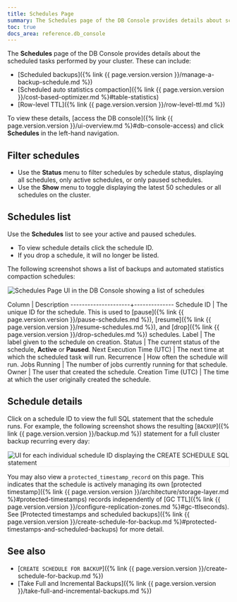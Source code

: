```yaml
---
title: Schedules Page
summary: The Schedules page of the DB Console provides details about scheduled tasks performed by your cluster.
toc: true
docs_area: reference.db_console
---
```


The **Schedules** page of the DB Console provides details about the scheduled tasks performed by your cluster. These can include:

- [Scheduled backups]({% link {{ page.version.version }}/manage-a-backup-schedule.md %})
- [Scheduled auto statistics compaction]({% link {{ page.version.version }}/cost-based-optimizer.md %}#table-statistics)
- [Row-level TTL]({% link {{ page.version.version }}/row-level-ttl.md %})

To view these details, [access the DB console]({% link {{ page.version.version }}/ui-overview.md %}#db-console-access) and click **Schedules** in the left-hand navigation.

## Filter schedules

- Use the **Status** menu to filter schedules by schedule status, displaying all schedules, only active schedules, or only paused schedules.
- Use the **Show** menu to toggle displaying the latest 50 schedules or all schedules on the cluster.

## Schedules list 

Use the **Schedules** list to see your active and paused schedules.

- To view schedule details click the schedule ID.
- If you drop a schedule, it will no longer be listed.

The following screenshot shows a list of backups and automated statistics compaction schedules: 

<img src="{{ 'images/v23.2/schedules-page.png' | relative_url }}" alt="Schedules Page UI in the DB Console showing a list of schedules" style="border:1px solid #eee;max-width:100%" />

Column               | Description
---------------------+--------------
Schedule ID          | The unique ID for the schedule. This is used to [pause]({% link {{ page.version.version }}/pause-schedules.md %}), [resume]({% link {{ page.version.version }}/resume-schedules.md %}), and [drop]({% link {{ page.version.version }}/drop-schedules.md %}) schedules.
Label                | The label given to the schedule on creation.
Status               | The current status of the schedule, **Active** or **Paused**.
Next Execution Time (UTC)  | The next time at which the scheduled task will run.
Recurrence           | How often the schedule will run.
Jobs Running         | The number of jobs currently running for that schedule.
Owner                | The user that created the schedule.
Creation Time (UTC)       | The time at which the user originally created the schedule.

## Schedule details

Click on a schedule ID to view the full SQL statement that the schedule runs. For example, the following screenshot shows the resulting [`BACKUP`]({% link {{ page.version.version }}/backup.md %}) statement for a full cluster backup recurring every day:

<img src="{{ 'images/v23.2/schedule-id-screen.png' | relative_url }}" alt="UI for each individual schedule ID displaying the CREATE SCHEDULE SQL statement" style="border:1px solid #eee;max-width:100%" />

You may also view a `protected_timestamp_record` on this page. This indicates that the schedule is actively managing its own [protected timestamp]({% link {{ page.version.version }}/architecture/storage-layer.md %}#protected-timestamps) records independently of [GC TTL]({% link {{ page.version.version }}/configure-replication-zones.md %}#gc-ttlseconds). See [Protected timestamps and scheduled backups]({% link {{ page.version.version }}/create-schedule-for-backup.md %}#protected-timestamps-and-scheduled-backups) for more detail.

## See also

- [`CREATE SCHEDULE FOR BACKUP`]({% link {{ page.version.version }}/create-schedule-for-backup.md %})
- [Take Full and Incremental Backups]({% link {{ page.version.version }}/take-full-and-incremental-backups.md %})
